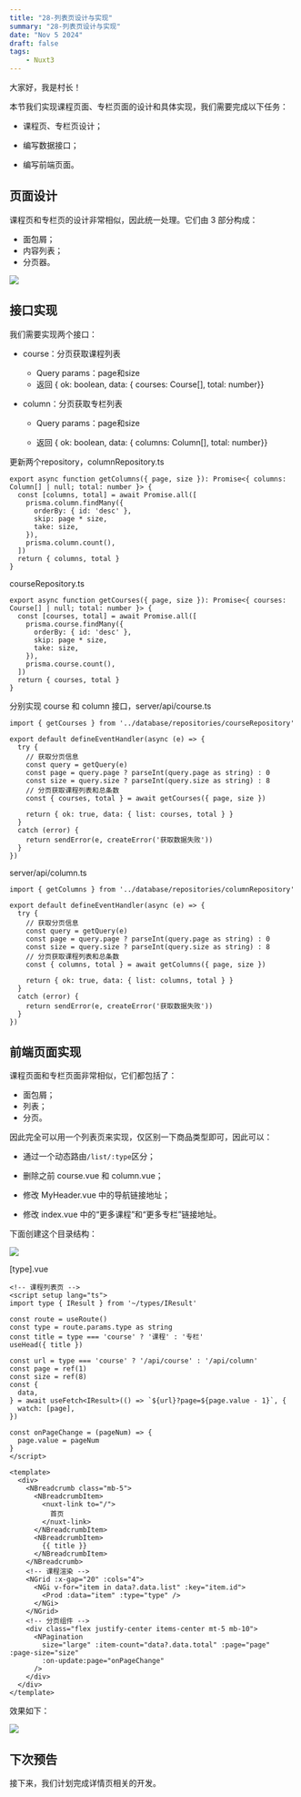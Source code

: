 ```yaml
---
title: "28-列表页设计与实现"
summary: "28-列表页设计与实现"
date: "Nov 5 2024"
draft: false
tags:
    - Nuxt3
---
```


大家好，我是村长！

本节我们实现课程页面、专栏页面的设计和具体实现，我们需要完成以下任务：

  * 课程页、专栏页设计；

  * 编写数据接口；

  * 编写前端页面。

## 页面设计

课程页和专栏页的设计非常相似，因此统一处理。它们由 3 部分构成：

  * 面包屑；
  * 内容列表；
  * 分页器。

![](img\28\1.image)

## 接口实现

我们需要实现两个接口：

  * course：分页获取课程列表

    * Query params：page和size
    * 返回 { ok: boolean, data: { courses: Course[], total: number}}
  * column：分页获取专栏列表

    * Query params：page和size

    * 返回 { ok: boolean, data: { columns: Column[], total: number}}

更新两个repository，columnRepository.ts

    
    
    export async function getColumns({ page, size }): Promise<{ columns: Column[] | null; total: number }> {
      const [columns, total] = await Promise.all([
        prisma.column.findMany({
          orderBy: { id: 'desc' },
          skip: page * size,
          take: size,
        }),
        prisma.column.count(),
      ])
      return { columns, total }
    }
    

courseRepository.ts

    
    
    export async function getCourses({ page, size }): Promise<{ courses: Course[] | null; total: number }> {
      const [courses, total] = await Promise.all([
        prisma.course.findMany({
          orderBy: { id: 'desc' },
          skip: page * size,
          take: size,
        }),
        prisma.course.count(),
      ])
      return { courses, total }
    }
    

分别实现 course 和 column 接口，server/api/course.ts

    
    
    import { getCourses } from '../database/repositories/courseRepository'
    
    export default defineEventHandler(async (e) => {
      try {
        // 获取分页信息
        const query = getQuery(e)
        const page = query.page ? parseInt(query.page as string) : 0
        const size = query.size ? parseInt(query.size as string) : 8
        // 分页获取课程列表和总条数
        const { courses, total } = await getCourses({ page, size })
    
        return { ok: true, data: { list: courses, total } }
      }
      catch (error) {
        return sendError(e, createError('获取数据失败'))
      }
    })
    

server/api/column.ts

    
    
    import { getColumns } from '../database/repositories/columnRepository'
    
    export default defineEventHandler(async (e) => {
      try {
        // 获取分页信息
        const query = getQuery(e)
        const page = query.page ? parseInt(query.page as string) : 0
        const size = query.size ? parseInt(query.size as string) : 8
        // 分页获取课程列表和总条数
        const { columns, total } = await getColumns({ page, size })
    
        return { ok: true, data: { list: columns, total } }
      }
      catch (error) {
        return sendError(e, createError('获取数据失败'))
      }
    })
    

## 前端页面实现

课程页面和专栏页面非常相似，它们都包括了：

  * 面包屑；
  * 列表；
  * 分页。

因此完全可以用一个列表页来实现，仅区别一下商品类型即可，因此可以：

  * 通过一个动态路由`/list/:type`区分；

  * 删除之前 course.vue 和 column.vue；

  * 修改 MyHeader.vue 中的导航链接地址；

  * 修改 index.vue 中的“更多课程”和“更多专栏”链接地址。

下面创建这个目录结构：

![](img\28\2.image)

[type].vue

    
    
    <!-- 课程列表页 -->
    <script setup lang="ts">
    import type { IResult } from '~/types/IResult'
    
    const route = useRoute()
    const type = route.params.type as string
    const title = type === 'course' ? '课程' : '专栏'
    useHead({ title })
    
    const url = type === 'course' ? '/api/course' : '/api/column'
    const page = ref(1)
    const size = ref(8)
    const {
      data,
    } = await useFetch<IResult>(() => `${url}?page=${page.value - 1}`, {
      watch: [page],
    })
    
    const onPageChange = (pageNum) => {
      page.value = pageNum
    }
    </script>
    
    <template>
      <div>
        <NBreadcrumb class="mb-5">
          <NBreadcrumbItem>
            <nuxt-link to="/">
              首页
            </nuxt-link>
          </NBreadcrumbItem>
          <NBreadcrumbItem>
            {{ title }}
          </NBreadcrumbItem>
        </NBreadcrumb>
        <!-- 课程渲染 -->
        <NGrid :x-gap="20" :cols="4">
          <NGi v-for="item in data?.data.list" :key="item.id">
            <Prod :data="item" :type="type" />
          </NGi>
        </NGrid>
        <!-- 分页组件 -->
        <div class="flex justify-center items-center mt-5 mb-10">
          <NPagination
            size="large" :item-count="data?.data.total" :page="page" :page-size="size"
            :on-update:page="onPageChange"
          />
        </div>
      </div>
    </template>
    

效果如下：

![](img\28\3.image)

## 下次预告

接下来，我们计划完成详情页相关的开发。

